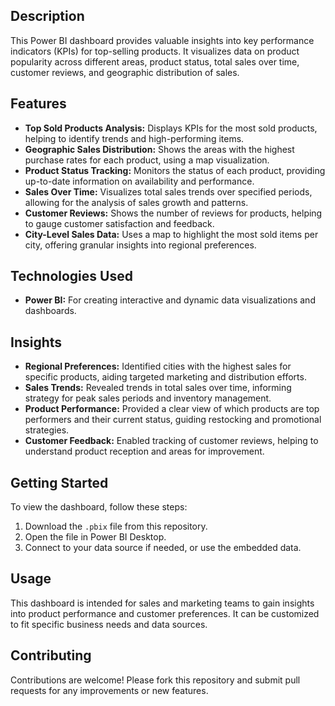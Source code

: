 ## Description
This Power BI dashboard provides valuable insights into key performance indicators (KPIs) for top-selling products. It visualizes data on product popularity across different areas, product status, total sales over time, customer reviews, and geographic distribution of sales.

## Features
- **Top Sold Products Analysis:** Displays KPIs for the most sold products, helping to identify trends and high-performing items.
- **Geographic Sales Distribution:** Shows the areas with the highest purchase rates for each product, using a map visualization.
- **Product Status Tracking:** Monitors the status of each product, providing up-to-date information on availability and performance.
- **Sales Over Time:** Visualizes total sales trends over specified periods, allowing for the analysis of sales growth and patterns.
- **Customer Reviews:** Shows the number of reviews for products, helping to gauge customer satisfaction and feedback.
- **City-Level Sales Data:** Uses a map to highlight the most sold items per city, offering granular insights into regional preferences.

## Technologies Used
- **Power BI:** For creating interactive and dynamic data visualizations and dashboards.

## Insights
- **Regional Preferences:** Identified cities with the highest sales for specific products, aiding targeted marketing and distribution efforts.
- **Sales Trends:** Revealed trends in total sales over time, informing strategy for peak sales periods and inventory management.
- **Product Performance:** Provided a clear view of which products are top performers and their current status, guiding restocking and promotional strategies.
- **Customer Feedback:** Enabled tracking of customer reviews, helping to understand product reception and areas for improvement.

## Getting Started
To view the dashboard, follow these steps:
1. Download the `.pbix` file from this repository.
2. Open the file in Power BI Desktop.
3. Connect to your data source if needed, or use the embedded data.

## Usage
This dashboard is intended for sales and marketing teams to gain insights into product performance and customer preferences. It can be customized to fit specific business needs and data sources.

## Contributing
Contributions are welcome! Please fork this repository and submit pull requests for any improvements or new features.
